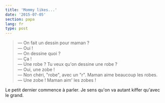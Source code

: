 ```yaml
---
title: 'Mommy likes...'
date: '2015-07-05'
section: papa
lang: fr
type: post
---
```


> — On fait un dessin pour maman ?  
> — Oui !  
> — On dessine quoi ?  
> — Ça !  
> — Une robe ? Tu veux qu'on dessine une robe ?  
> — Oui, une zobe !  
> — Non chéri, "robe", avec un "r". Maman aime beaucoup les robes.  
> — Une zobe ! Maman aim' les zobes !

Le petit dernier commence à parler. Je sens qu'on va autant kiffer qu'avec le grand.
